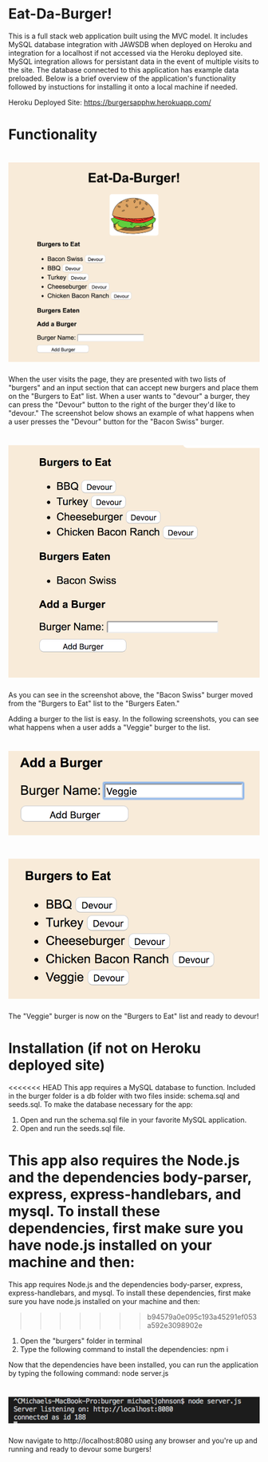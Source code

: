 # Eat-Da-Burger!

This is a full stack web application built using the MVC model. It includes MySQL database integration with JAWSDB when deployed on Heroku and integration for a localhost if not accessed via the Heroku deployed site. MySQL integration allows for persistant data in the event of multiple visits to the site. The database connected to this application has example data preloaded. Below is a brief overview of the application's functionality followed by instuctions for installing it onto a local machine if needed.

Heroku Deployed Site: https://burgersapphw.herokuapp.com/
# Functionality

# ![screenshot of app](/public/assets/img/screenshot.png)

When the user visits the page, they are presented with two lists of "burgers" and an input section that can accept new burgers and place them on the "Burgers to Eat" list. When a user wants to "devour" a burger, they can press the "Devour" button to the right of the burger they'd like to "devour." The screenshot below shows an example of what happens when a user presses the "Devour" button for the "Bacon Swiss" burger.

# ![screenshot of app2](/public/assets/img/screenshot2.png)

As you can see in the screenshot above, the "Bacon Swiss" burger moved from the "Burgers to Eat" list to the "Burgers Eaten." 

Adding a burger to the list is easy. In the following screenshots, you can see what happens when a user adds a "Veggie" burger to the list.

# ![screenshot of app3](/public/assets/img/screenshot3.png)
# ![screenshot of app4](/public/assets/img/screenshot4.png)

The "Veggie" burger is now on the "Burgers to Eat" list and ready to devour!

# Installation (if not on Heroku deployed site)

<<<<<<< HEAD
This app requires a MySQL database to function. Included in the burger folder is a db folder with two files inside: schema.sql and seeds.sql. To make the database necessary for the app:
1. Open and run the schema.sql file in your favorite MySQL application.
2. Open and run the seeds.sql file.

This app also requires the Node.js and the dependencies body-parser, express, express-handlebars, and mysql. To install these dependencies, first make sure you have node.js installed on your machine and then:
=======
This app requires Node.js and the dependencies body-parser, express, express-handlebars, and mysql. To install these dependencies, first make sure you have node.js installed on your machine and then:
>>>>>>> b94579a0e095c193a45291ef053a592e3098902e
1. Open the "burgers" folder in terminal
2. Type the following command to install the dependencies: npm i

Now that the dependencies have been installed, you can run the application by typing the following command: node server.js

# ![screenshot of app5](/public/assets/img/screenshot5.png)

Now navigate to http://localhost:8080 using any browser and you're up and running and ready to devour some burgers!
